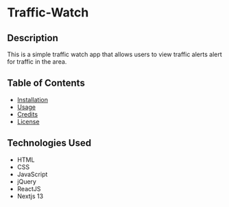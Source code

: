 # Traffic-Watch

## Description

This is a simple traffic watch app that allows users to view traffic alerts alert for traffic in the area.

## Table of Contents

* [Installation](#installation)
* [Usage](#usage)
* [Credits](#credits)
* [License](#license)

## Technologies Used

* HTML
* CSS
* JavaScript
* jQuery
* ReactJS
* Nextjs 13

